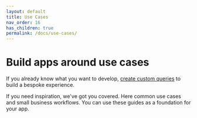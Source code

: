 ```yaml
---
layout: default
title: Use Cases
nav_order: 16
has_children: true
permalink: /docs/use-cases/
---
```


# Build apps around use cases

If you already know what you want to develop, [create custom queries](../graphql-concepts/query/) to build a bespoke experience. 

If you need inspiration, we've got you covered. Here common use cases and small business workflows. You can use these guides as a foundation for your app.
